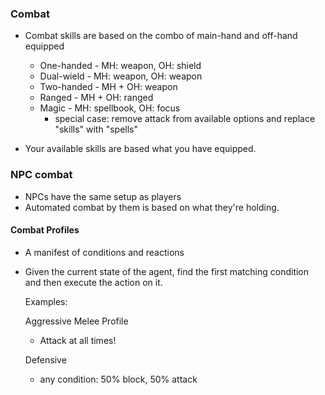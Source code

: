 ### Combat

- Combat skills are based on the combo of main-hand and off-hand equipped

  - One-handed - MH: weapon, OH: shield
  - Dual-wield - MH: weapon, OH: weapon
  - Two-handed - MH + OH: weapon
  - Ranged - MH + OH: ranged
  - Magic - MH: spellbook, OH: focus
    - special case: remove attack from available options and replace "skills" with "spells"

- Your available skills are based what you have equipped.

### NPC combat

- NPCs have the same setup as players
- Automated combat by them is based on what they're holding.

#### Combat Profiles

- A manifest of conditions and reactions
- Given the current state of the agent, find the first matching condition and then execute the action on it.

  Examples:

  Aggressive Melee Profile
  - Attack at all times!

  Defensive
  - any condition: 50% block, 50% attack
